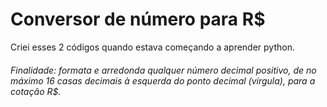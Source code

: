 # Conversor de número para R$

  Criei esses 2 códigos quando estava começando a aprender python.
  
###### Finalidade: formata e arredonda qualquer número decimal positivo, de no máximo 16 casas decimais à esquerda do ponto decimal (vírgula), para a cotação R$. 